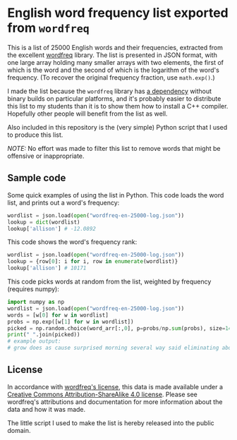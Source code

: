 # English word frequency list exported from `wordfreq`

This is a list of 25000 English words and their frequencies, extracted from the
excellent [wordfreq](https://github.com/LuminosoInsight/wordfreq) library. The
list is presented in JSON format, with one large array holding many smaller
arrays with two elements, the first of which is the word and the second of
which is the logarithm of the word's frequency. (To recover the original
frequency fraction, use `math.exp()`.)

I made the list because the `wordfreq` library has [a
dependency](https://pypi.org/project/regex/) without binary builds on
particular platforms, and it's probably easier to distribute this list to my
students than it is to show them how to install a C++ compiler. Hopefully other
people will benefit from the list as well.

Also included in this repository is the (very simple) Python script that I used
to produce this list.

*NOTE:* No effort was made to filter this list to remove words that might be
offensive or inappropriate.

## Sample code

Some quick examples of using the list in Python. This code loads the word list,
and prints out a word's frequency:

```python
wordlist = json.load(open("wordfreq-en-25000-log.json"))
lookup = dict(wordlist)
lookup['allison'] # -12.0892
```

This code shows the word's frequency rank:

```python
wordlist = json.load(open("wordfreq-en-25000-log.json"))
lookup = {row[0]: i for i, row in enumerate(wordlist)}
lookup['allison'] # 10171
```

This code picks words at random from the list, weighted by frequency (requires
numpy):

```python
import numpy as np
wordlist = json.load(open("wordfreq-en-25000-log.json"))
words = [w[0] for w in wordlist]
probs = np.exp([w[1] for w in wordlist])
picked = np.random.choice(word_arr[:,0], p=probs/np.sum(probs), size=14)
print(" ".join(picked))
# example output:
# grow does as cause surprised morning several way said eliminating about september western league
``` 

## License

In accordance with [wordfreq's
license](https://github.com/LuminosoInsight/wordfreq#license), this data is
made available under a [Creative Commons Attribution-ShareAlike 4.0
license](https://creativecommons.org/licenses/by-sa/4.0/). Please see
wordfreq's attributions and documentation for more information about the data
and how it was made.

The little script I used to make the list is hereby released into the public
domain.

